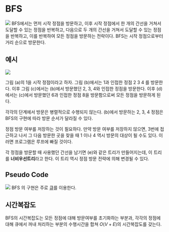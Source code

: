 # BFS
![](https://i.imgur.com/OdGn5yd.png)
BFS에서는 먼저 시작 정점을 방문하고, 이후 시작 정점에서 한 개의 간선을 거쳐서 도달할 수 있는 정점을 반복하고, 다음으로 두 개의 간선을 거쳐서 도달할 수 있는 정점을 반복하고, 이를 반복하여 모든 정점을 방문하는 전략이다. BFS는 시작 정점으로부터 거리 순으로 방문한다.
## 예시
![](https://i.imgur.com/z5vZ1z7.png)

그림 (a)의 1을 시작 정점이라고 하자. 그림 (b)에서는 1과 인접한 정점 2 3 4 를 방문한다. 이후 그림 (c)에서는 (b)에서 방문했던 2, 3, 4와 인접한 정점을 방문한다. 이후 (d)에서는 (c)에서 방문했던 6과 인접한 정점 8을 방문함으로써 모든 정점을 방문하게 된다.

각각의 단계에서 방문은 병렬적으로 수행되지 않는다. (b)에서 방문하는 2, 3, 4 정점은 BFS의 구현에 따라 방문 순서가 달라질 수 있다.

정점 방문 여부를 저장하는 것이 필요하다. 만약 방문 여부를 저장하지 않으면, 3번에 접근하고 나서 그 다음 방문한 곳을 찾을 때 1 이나 4 역시 방문의 대상이 될 수도 있다. 이러면 프로그램은 루프에 빠질 것이다.

각 정점을 방문할 때 사용했던 간선을 남기면 (e)와 같은 트리가 만들어지는데, 이 트리를 **너비우선트리**라고 한다. 이 트리 역시 정점 방문 전략에 의해 변경될 수 있다.
## Pseudo Code
![](https://i.imgur.com/D0v8OE4.png)
BFS 의 구현은 주로 [큐](Queue)를 이용한다.

## 시간복잡도

BFS의 시간복잡도는 모든 정점에 대해 방문여부를 초기화하는 부분과, 각각의 정점에 대해 큐에서 꺼내 처리하는 부분의 수행시간을 합쳐 $O(V + E)$의 시간복잡도를 갖는다.